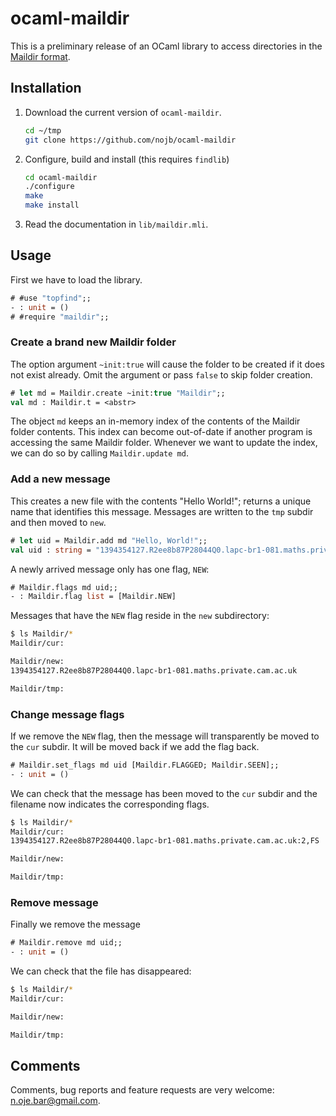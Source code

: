 # ocaml-maildir

This is a preliminary release of an OCaml library to access directories in the
[Maildir format](http://www.qmail.org/man/man5/maildir.html).

## Installation

1. Download the current version of `ocaml-maildir`.
   ```sh
   cd ~/tmp
   git clone https://github.com/nojb/ocaml-maildir
   ```

2. Configure, build and install (this requires `findlib`)
   ```sh
   cd ocaml-maildir
   ./configure
   make
   make install
   ```

3. Read the documentation in `lib/maildir.mli`.

## Usage

First we have to load the library.
```ocaml
# #use "topfind";;
- : unit = ()
# #require "maildir";;
```

### Create a brand new Maildir folder

The option argument `~init:true` will cause the folder to be created if it does
not exist already.  Omit the argument or pass `false` to skip folder creation.
```ocaml
# let md = Maildir.create ~init:true "Maildir";;
val md : Maildir.t = <abstr>
```

The object `md` keeps an in-memory index of the contents of the Maildir folder
contents.  This index can become out-of-date if another program is accessing the
same Maildir folder.  Whenever we want to update the index, we can do so by
calling `Maildir.update md`.

### Add a new message

This creates a new file with the contents "Hello World!"; returns a unique name
that identifies this message. Messages are written to the `tmp` subdir and then
moved to `new`.
```ocaml
# let uid = Maildir.add md "Hello, World!";;
val uid : string = "1394354127.R2ee8b87P28044Q0.lapc-br1-081.maths.private.cam.ac.uk"
```

A newly arrived message only has one flag, `NEW`:
```ocaml
# Maildir.flags md uid;;
- : Maildir.flag list = [Maildir.NEW]
```

Messages that have the `NEW` flag reside in the `new` subdirectory:
```sh
$ ls Maildir/*
Maildir/cur:

Maildir/new:
1394354127.R2ee8b87P28044Q0.lapc-br1-081.maths.private.cam.ac.uk

Maildir/tmp:
```

### Change message flags

If we remove the `NEW` flag, then the message will transparently be moved to the
`cur` subdir.  It will be moved back if we add the flag back.
```ocaml
# Maildir.set_flags md uid [Maildir.FLAGGED; Maildir.SEEN];;
- : unit = ()
```

We can check that the message has been moved to the `cur` subdir and the
filename now indicates the corresponding flags.
```sh
$ ls Maildir/*
Maildir/cur:
1394354127.R2ee8b87P28044Q0.lapc-br1-081.maths.private.cam.ac.uk:2,FS

Maildir/new:

Maildir/tmp:
```

### Remove message

Finally we remove the message
```ocaml
# Maildir.remove md uid;;
- : unit = ()
```

We can check that the file has disappeared:
```sh
$ ls Maildir/*
Maildir/cur:

Maildir/new:

Maildir/tmp:
```

## Comments

Comments, bug reports and feature requests are very welcome: n.oje.bar@gmail.com.
